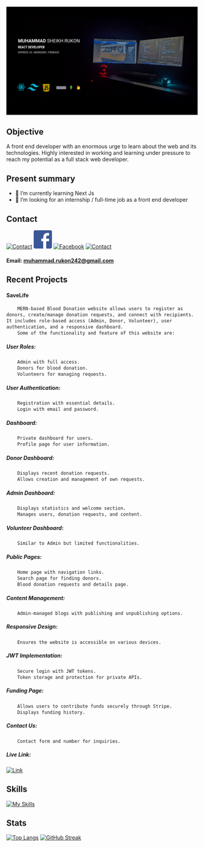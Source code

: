 ![cover](<https://github.com/MuhammadRukon/MuhammadRukon/blob/main/covergithub.com%20(1).png>)

## Objective

A front end developer with an enormous urge to learn about the web and its technologies. Highly interested in working and learning under pressure to reach my potential as a full stack web developer.

## Present summary

- 🌱 I’m currently learning Next Js
- 🤔 I’m looking for an internship / full-time job as a front end developer

## Contact

[![Contact](https://skillicons.dev/icons?i=linkedin)](https://www.linkedin.com/in/muhammadrukon/)
[![Facebook](https://github.com/MuhammadRukon/MuhammadRukon/blob/main/facebook.png?raw=true)](https://www.facebook.com/muhammad.rukon.7/)
[![Facebook](https://skillicons.dev/icons?i=twitter)](https://twitter.com/muhammadRukon2)
[![Contact](https://skillicons.dev/icons?i=instagram)](https://www.instagram.com/muhammad.rukon/)

#### Email: muhammad.rukon242@gmail.com

## Recent Projects

#### SaveLife

        MERN-based Blood Donation website allows users to register as donors, create/manage donation requests, and connect with recipients. It includes role-based access (Admin, Donor, Volunteer), user authentication, and a responsive dashboard.
        Some of the functionality and feature of this website are:

##### User Roles:

        Admin with full access.
        Donors for blood donation.
        Volunteers for managing requests.

##### User Authentication:

        Registration with essential details.
        Login with email and password.

##### Dashboard:

        Private dashboard for users.
        Profile page for user information.

##### Donor Dashboard:

        Displays recent donation requests.
        Allows creation and management of own requests.

##### Admin Dashboard:

        Displays statistics and welcome section.
        Manages users, donation requests, and content.

##### Volunteer Dashboard:

        Similar to Admin but limited functionalities.

##### Public Pages:

        Home page with navigation links.
        Search page for finding donors.
        Blood donation requests and details page.

##### Content Management:

        Admin-managed blogs with publishing and unpublishing options.

##### Responsive Design:

        Ensures the website is accessible on various devices.

##### JWT Implementation:

        Secure login with JWT tokens.
        Token storage and protection for private APIs.

##### Funding Page:

        Allows users to contribute funds securely through Stripe.
        Displays funding history.

##### Contact Us:

        Contact form and number for inquiries.

##### Live Link:

[![Link](SaveLife)](https://savelife-6b7c9.web.app)

## Skills

[![My Skills](https://skillicons.dev/icons?i=react,express,js,mongodb,firebase,tailwind,bootstrap,vscode,vite,vercel,netlify,html,css)](https://skillicons.dev)

## Stats

[![Top Langs](https://github-readme-stats.vercel.app/api/top-langs/?username=MuhammadRukon&theme=transparent&card_width=1000&hide_border=true)](https://github.com/anuraghazra/github-readme-stats)
[![GitHub Streak](https://streak-stats.demolab.com?user=MuhammadRukon&theme=transparent&hide_border=true&card_width=1000)](https://git.io/streak-stats)
